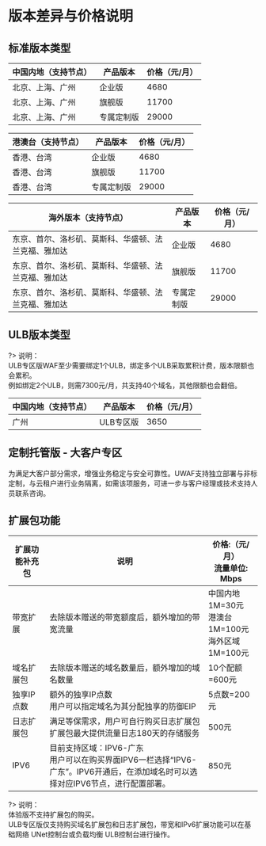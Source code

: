 # 版本差异与价格说明

## 标准版本类型

| 中国内地（支持节点） | 产品版本  | 价格（元/月） |
| --- | --- | --- |
| 北京、上海、广州 | 企业版   | 4680 |
| 北京、上海、广州 | 旗舰版   | 11700 |  
| 北京、上海、广州 | 专属定制版 | 29000 |

| 港澳台（支持节点） | 产品版本 | 价格（元/月） |
| --- | --- | ---- |
| 香港、台湾 | 企业版   | 4680  |
| 香港、台湾 | 旗舰版   | 11700 |
| 香港、台湾 | 专属定制版 | 29000 |

| 海外版本（支持节点）| 产品版本  | 价格（元/月） |
| --- | --- | ---- |
| 东京、首尔、洛杉矶、莫斯科、华盛顿、法兰克福、雅加达 | 企业版   | 4680 |
| 东京、首尔、洛杉矶、莫斯科、华盛顿、法兰克福、雅加达 | 旗舰版   | 11700 |
| 东京、首尔、洛杉矶、莫斯科、华盛顿、法兰克福、雅加达 | 专属定制版 | 29000 |

## ULB版本类型

?> 说明：  
ULB专区版WAF至少需要绑定1个ULB，绑定多个ULB采取累积计费，版本限额也会累积。  
例如绑定2个ULB，则需7300元/月，共支持40个域名，其他限额也会翻倍。

| 中国内地（支持节点） | 产品版本  | 价格（元/月） |
| --- | --- | --- |
| 广州 | ULB专区版 | 3650 |

## 定制托管版 - 大客户专区

为满足大客户部分需求，增强业务稳定与安全可靠性。UWAF支持独立部署与非标定制，与云租户进行业务隔离，如需该项服务，可进一步与客户经理或技术支持人员联系咨询。

## 扩展包功能

| 扩展功能补充包 | 说明 | 价格:（元/月）<br>流量单位: Mbps |
| --- | --- | --- |
| 带宽扩展      | 去除版本赠送的带宽额度后，额外增加的带宽流量 | 中国内地 1M=30元<br>港澳台 1M=100元 <br>  海外区域 1M=100元 |
| 域名扩展包    | 去除版本赠送的域名数量后，额外增加的域名数量  | 10个配额=600元    |
| 独享IP点数  | 额外的独享IP点数<br>用户可以指定域名为其分配独享的防御EIP | 5点数=200元    |
| 日志扩展包 | 满足等保需求，用户可自行购买日志扩展包<br>扩展包最大提供流量日志180天的存储服务| 500元|
| IPV6 | 目前支持区域：IPV6-广东 <br>用户可以在购买界面IPV6一栏选择“IPV6-广东”。IPV6开通后，在添加域名时可以选择对应IPV6节点，进行配置部署。| 850元 |


?> 说明：  
体验版不支持扩展包的购买。  
ULB专区版仅支持购买域名扩展包和日志扩展包，带宽和IPv6扩展功能可以在基础网络 UNet控制台或负载均衡 ULB控制台进行操作。  
